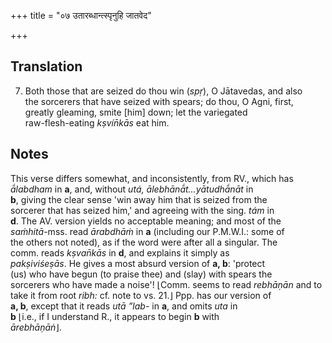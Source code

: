 +++
title = "०७ उतारब्धान्त्स्पृनुहि जातवेद"

+++
## Translation
7. Both those that are seized do thou win (*spṛ*), O Jātavedas, and also  
the sorcerers that have seized with spears; do thou, O Agni, first,  
greatly gleaming, smite \[him\] down; let the variegated  
raw-flesh-eating *kṣvín̄kās* eat him.

## Notes
This verse differs somewhat, and inconsistently, from RV., which has  
*ā́labdham* in **a**, and, without *utá, ālebhānā́t...yātudhā́nāt* in  
**b**, giving the clear sense 'win away him that is seized from the  
sorcerer that has seized him,' and agreeing with the sing. *tám* in  
**d**. The AV. version yields no acceptable meaning; and most of the  
*saṁhitā*-mss. read *ārabdhāṁ* in **a** (including our P.M.W.I.: some of  
the others not noted), as if the word were after all a singular. The  
comm. reads *kṣvan̄kās* in **d**, and explains it simply as  
*pakṣiviśeṣās*. He gives a most absurd version of **a, b**: 'protect  
(us) who have begun (to praise thee) and (slay) with spears the  
sorcerers who have made a noise'! ⌊Comm. seems to read *rebhāṇān* and to  
take it from root *ribh:* cf. note to vs. 21.⌋ Ppp. has our version of  
**a, b**, except that it reads *utā ”lab-* in **a**, and omits *uta* in  
**b** ⌊i.e., if I understand R., it appears to begin **b** with  
*ārebhāṇāṅ*⌋.
